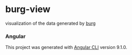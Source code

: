 # burg-view

visualization of the data generated by [burg](https://github.com/landru27/burg)


### Angular

This project was generated with [Angular CLI](https://github.com/angular/angular-cli) version 9.1.0.

